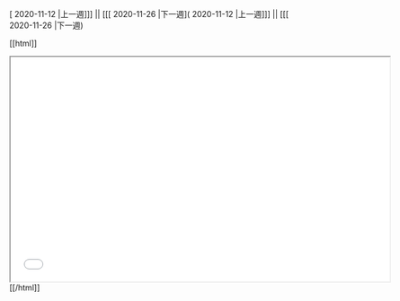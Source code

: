 [ 2020-11-12 |上一週]]] || [[[ 2020-11-26 |下一週]( 2020-11-12 |上一週]]] || [[[ 2020-11-26 |下一週)



[[html]]
<iframe src='<http://pad.hackingthursday.org>  ?showControls=true&showChat=true&showLineNumbers=true&useMonospaceFont=false' width=675 height=400></iframe>
[[/html]]